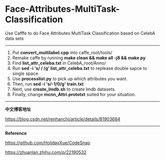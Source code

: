 # Face-Attributes-MultiTask-Classification
Use Cafffe to do Face Attributes MultiTask Classification based on CelebA data sets

----
1. Put **convert_multilabel.cpp** into caffe_root/tools/
2. Remake caffe by running **make clean && make all -j8 && make py**
3. Find **list_attr_celeba.txt** in CelebA_root/Anno/
4. Run **sed -i 's/    / /g' list_attr_celeba.txt** to replease double sapce to single space.
5. Use **processlist.py** to pick up which attributes you want.
6. Then, run **sed -i 's/-1/0/g' train.txt**
7. Next, use **create_lmdb.sh** to create lmdb datasets.
8. Finally, change **mcnn_Attri.prototxt** suited for your situation.
----

**中文博客地址**

https://blog.csdn.net/renhanchi/article/details/81903684

----

**Reference**

https://github.com/HolidayXue/CodeSnap

https://zhuanlan.zhihu.com/p/22190532
